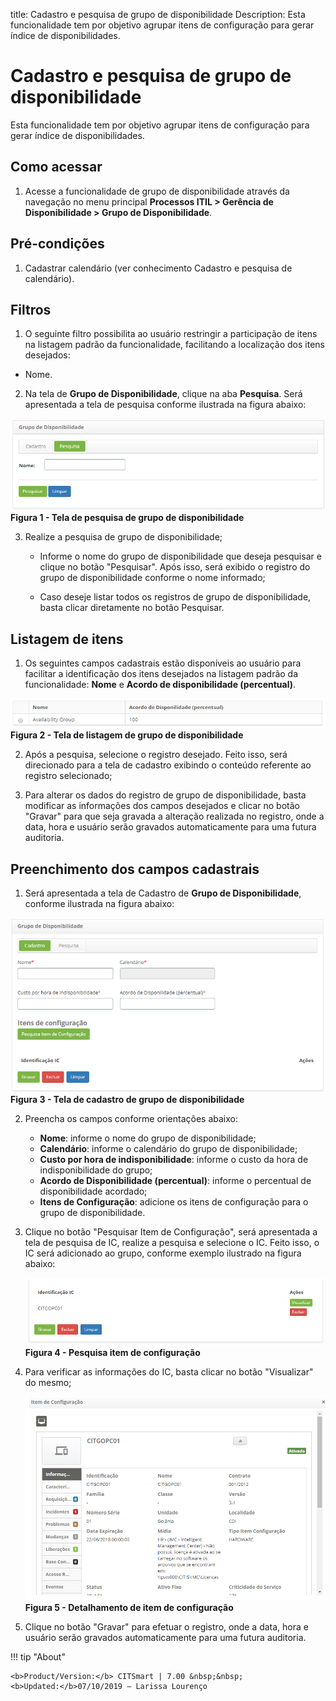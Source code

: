 title: Cadastro e pesquisa de grupo de disponibilidade
Description: Esta funcionalidade tem por objetivo agrupar itens de configuração para gerar índice de disponibilidades.
# Cadastro e pesquisa de grupo de disponibilidade

Esta funcionalidade tem por objetivo agrupar itens
de configuração para gerar índice de disponibilidades.

Como acessar
---------------

1. Acesse a funcionalidade de grupo de disponibilidade através da navegação no menu principal 
**Processos ITIL > Gerência de Disponibilidade > Grupo de Disponibilidade**.

Pré-condições
--------------

1. Cadastrar calendário (ver conhecimento Cadastro e pesquisa de calendário).

Filtros
----------

1. O seguinte filtro possibilita ao usuário restringir a participação 
de itens na listagem padrão da funcionalidade, facilitando a 
localização dos itens desejados:

 - Nome.
 
 2. Na tela de **Grupo de Disponibilidade**, clique na aba **Pesquisa**.
 Será apresentada a tela de pesquisa conforme ilustrada na figura abaixo:
 
 ![Grupo disponibilidade](images/grupo-disponibilidade.img01.png)
 **Figura 1 - Tela de pesquisa de grupo de disponibilidade**
 
 3. Realize a pesquisa de grupo de disponibilidade;
 
     - Informe o nome do grupo de disponibilidade que deseja pesquisar
     e clique no botão "Pesquisar". Após isso, será exibido o registro do
     grupo de disponibilidade conforme o nome informado;
     
     - Caso deseje listar todos os registros de grupo de disponibilidade, 
     basta clicar diretamente no botão Pesquisar.
     
Listagem de itens
-------------------

1. Os seguintes campos cadastrais estão disponíveis ao usuário para facilitar
a identificação dos itens desejados na listagem padrão da funcionalidade:
**Nome** e **Acordo de disponibilidade (percentual)**.

![Tela de listagem](images/grupo-disponibilidade.img02.png)
**Figura 2 - Tela de listagem de grupo de disponibilidade**
    
2. Após a pesquisa, selecione o registro desejado. Feito isso, será 
direcionado para a tela de cadastro exibindo o conteúdo referente
ao registro selecionado;

3. Para alterar os dados do registro de grupo de disponibilidade, basta modificar
as informações dos campos desejados e clicar no botão "Gravar" para que seja gravada
a alteração realizada no registro, onde a data, hora e usuário serão gravados
automaticamente para uma futura auditoria.

Preenchimento dos campos cadastrais
-------------------------------------

1. Será apresentada a tela de Cadastro de **Grupo de Disponibilidade**, 
conforme ilustrada na figura abaixo:

![Tela de cadastro](images/grupo-disponibilidade.img03.png)
**Figura 3 - Tela de cadastro de grupo de disponibilidade**
    
2. Preencha os campos conforme orientações abaixo:

    - **Nome**: informe o nome do grupo de disponibilidade;
    - **Calendário**: informe o calendário do grupo de disponibilidade;
    - **Custo por hora de indisponibilidade**: informe o custo da hora de 
    indisponibilidade do grupo;
    - **Acordo de Disponibilidade (percentual)**: informe o percentual de
    disponibilidade acordado;
    - **Itens de Configuração**: adicione os itens de configuração para
    o grupo de disponibilidade.
    
3. Clique no botão "Pesquisar Item de Configuração", será apresentada a tela de pesquisa
de IC, realize a pesquisa e selecione o IC. Feito isso, o IC será adicionado
ao grupo, conforme exemplo ilustrado na figura abaixo:

    ![Tela de pesquisa](images/grupo-disponibilidade.img04.png)
    **Figura 4 - Pesquisa item de configuração**
    
4. Para verificar as informações do IC, basta clicar no botão "Visualizar" do mesmo;

    ![Detalhmento](images/grupo-disponibilidade.img05.png)
    **Figura 5 - Detalhamento de item de configuração**
    
5. Clique no botão "Gravar" para efetuar o registro, onde a data, hora e usuário 
serão gravados automaticamente para uma futura auditoria.


!!! tip "About"

    <b>Product/Version:</b> CITSmart | 7.00 &nbsp;&nbsp;
    <b>Updated:</b>07/10/2019 – Larissa Lourenço
